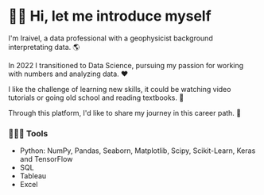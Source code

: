 
<!--
**Iraivel/Iraivel** is a ✨ _special_ ✨ repository because its `README.md` (this file) appears on your GitHub profile.

Here are some ideas to get you started:

- 🔭 I’m currently working on ...
- 🌱 I’m currently learning ...
- 👯 I’m looking to collaborate on ...
- 🤔 I’m looking for help with ...
- 💬 Ask me about ...
- 📫 How to reach me: ...
- 😄 Pronouns: ...
- ⚡ Fun fact: ...
-->

# 👋🏻 Hi, let me introduce myself

I'm Iraivel, a data professional with a geophysicist background interpretating data. 🌎

In 2022 I transitioned to Data Science, pursuing my passion for working with numbers and analyzing data. ❤️

I like the challenge of learning new skills, it could be watching video tutorials or going old school and reading textbooks. 📖

Through this platform, I'd like to share my journey in this career path. 🌟


### 👩🏻‍💻 Tools
  * Python: NumPy, Pandas, Seaborn, Matplotlib, Scipy, Scikit-Learn, Keras and TensorFlow
  * SQL
  * Tableau
  * Excel

